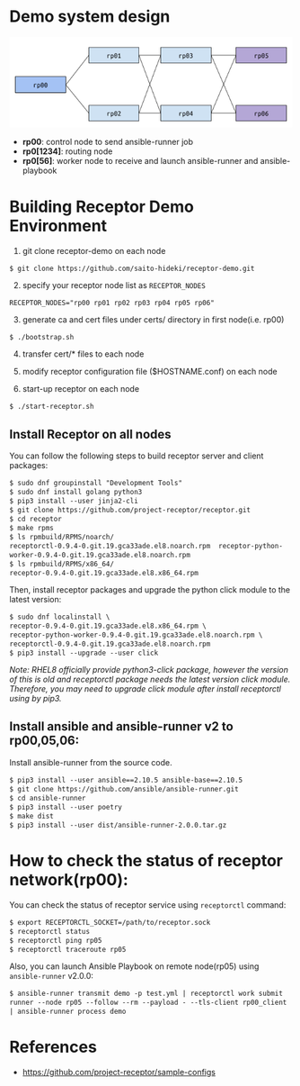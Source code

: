 # Demo system design

![demosystem](images/system_diagram.png)

- **rp00**: control node to send ansible-runner job
- **rp0[1234]**: routing node
- **rp0[56]**: worker node to receive and launch ansible-runner and ansible-playbook

# Building Receptor Demo Environment

1. git clone receptor-demo on each node
```
$ git clone https://github.com/saito-hideki/receptor-demo.git
```

2. specify your receptor node list as `RECEPTOR_NODES`
```
RECEPTOR_NODES="rp00 rp01 rp02 rp03 rp04 rp05 rp06"
```

3. generate ca and cert files under certs/ directory in first node(i.e. rp00)
```
$ ./bootstrap.sh
```

4. transfer cert/* files to each node

5. modify receptor configuration file ($HOSTNAME.conf) on each node

6. start-up receptor on each node
```
$ ./start-receptor.sh
```

## Install Receptor on all nodes

You can follow the following steps to build receptor server and client packages:

```
$ sudo dnf groupinstall "Development Tools"
$ sudo dnf install golang python3
$ pip3 install --user jinja2-cli
$ git clone https://github.com/project-receptor/receptor.git
$ cd receptor
$ make rpms
$ ls rpmbuild/RPMS/noarch/
receptorctl-0.9.4-0.git.19.gca33ade.el8.noarch.rpm  receptor-python-worker-0.9.4-0.git.19.gca33ade.el8.noarch.rpm
$ ls rpmbuild/RPMS/x86_64/
receptor-0.9.4-0.git.19.gca33ade.el8.x86_64.rpm
```

Then, install receptor packages and upgrade the python click module to the latest version:

```
$ sudo dnf localinstall \
receptor-0.9.4-0.git.19.gca33ade.el8.x86_64.rpm \
receptor-python-worker-0.9.4-0.git.19.gca33ade.el8.noarch.rpm \
receptorctl-0.9.4-0.git.19.gca33ade.el8.noarch.rpm
$ pip3 install --upgrade --user click
```

*Note: RHEL8 officially provide python3-click package, however the version of this is old and receptorctl package needs the latest version click module. Therefore, you may need to upgrade click module after install receptorctl using by pip3.*

## Install ansible and ansible-runner v2 to rp00,05,06:

Install ansible-runner from the source code.

```
$ pip3 install --user ansible==2.10.5 ansible-base==2.10.5
$ git clone https://github.com/ansible/ansible-runner.git
$ cd ansible-runner
$ pip3 install --user poetry
$ make dist
$ pip3 install --user dist/ansible-runner-2.0.0.tar.gz
```

# How to check the status of receptor network(rp00):

You can check the status of receptor service using `receptorctl` command:

```
$ export RECEPTORCTL_SOCKET=/path/to/receptor.sock
$ receptorctl status
$ receptorctl ping rp05
$ receptorctl traceroute rp05
```

Also, you can launch Ansible Playbook on remote node(rp05) using `ansible-runner` v2.0.0:

```
$ ansible-runner transmit demo -p test.yml | receptorctl work submit runner --node rp05 --follow --rm --payload - --tls-client rp00_client | ansible-runner process demo
```
# References
- https://github.com/project-receptor/sample-configs
